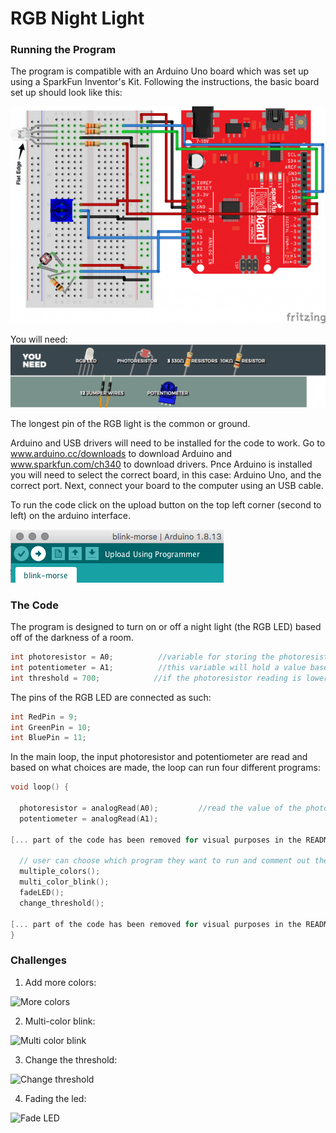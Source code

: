 # RGB Night Light

### Running the Program
The program is compatible with an Arduino Uno board which was set up using a SparkFun Inventor's Kit. Following the instructions, the basic board set up should look like this: 

![Arduino Board](images-and-gifs/board-template.jpg)

You will need:
![Items needed](images-and-gifs/1Dparts.png)

The longest pin of the RGB light is the common or ground.

Arduino and USB drivers will need to be installed for the code to work. Go to www.arduino.cc/downloads to download Arduino and www.sparkfun.com/ch340 to download drivers. Pnce Arduino is installed you will need to select the correct board, in this case: Arduino Uno, and the correct port. Next, connect your board to the computer using an USB cable.

To run the code click on the upload button on the top left corner (second to left) on the arduino interface.

![Upload Button](images-and-gifs/upload-button.png)

### The Code
The program is designed to turn on or off a night light (the RGB LED) based off of the darkness of a room.
```C
int photoresistor = A0;          //variable for storing the photoresistor value
int potentiometer = A1;          //this variable will hold a value based on the position of the knob
int threshold = 700;            //if the photoresistor reading is lower than this value the light will turn on
```
The pins of the RGB LED are connected as such:
```C
int RedPin = 9;
int GreenPin = 10;
int BluePin = 11;
```
In the main loop, the input photoresistor and potentiometer are read and based on what choices are made, the loop can run four different programs:
```C
void loop() {

  photoresistor = analogRead(A0);         //read the value of the photoresistor
  potentiometer = analogRead(A1);

[... part of the code has been removed for visual purposes in the README...]

  // user can choose which program they want to run and comment out the others
  multiple_colors();
  multi_color_blink();
  fadeLED();
  change_threshold();
  
[... part of the code has been removed for visual purposes in the README...]
}
```

### Challenges
1. Add more colors:

![More colors](images-and-gifs/more-colors.gif)

2. Multi-color blink:

![Multi color blink](images-and-gifs/multi-color-blink.gif)

3. Change the threshold:

![Change threshold](images-and-gifs/change-threshold.gif)

4. Fading the led:

![Fade LED](images-and-gifs/fade-LED.gif)
